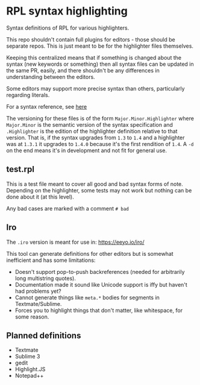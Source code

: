 # RPL syntax highlighting #
Syntax definitions of RPL for various highlighters.

This repo shouldn't contain full plugins for editors - those should be separate repos. This is just meant to be for the highlighter files themselves.

Keeping this centralized means that if something is changed about the syntax (new keywords or something) then all syntax files can be updated in the same PR, easily, and there shouldn't be any differences in understanding between the editors.

Some editors may support more precise syntax than others, particularly regarding literals.

For a syntax reference, see [here](http://imperial.logicplace.com/Specification/RPL_Syntax)

The versioning for these files is of the form `Major.Minor.Highlighter` where `Major.Minor` is the semantic version of the syntax specification and `.Highlighter` is the edition of the highlighter definition relative to that version. That is, if the syntax upgrades from `1.3` to `1.4` and a highlighter was at `1.3.1` it upgrades to `1.4.0` because it's the first rendition of `1.4`. A `-d` on the end means it's in development and not fit for general use.

## test.rpl ##
This is a test file meant to cover all good and bad syntax forms of note. Depending on the highlighter, some tests may not work but nothing can be done about it (at this level).

Any bad cases are marked with a comment `# bad`

## Iro ##
The `.iro` version is meant for use in: https://eeyo.io/iro/

This tool can generate definitions for other editors but is somewhat inefficient and has some limitations:

* Doesn't support pop-to-push backreferences (needed for arbitrarily long multistring quotes).
* Documentation made it sound like Unicode support is iffy but haven't had problems yet?
* Cannot generate things like `meta.*` bodies for segments in Textmate/Sublime.
* Forces you to highlight things that don't matter, like whitespace, for some reason.

## Planned definitions ##

* Textmate
* Sublime 3
* gedit
* Highlight.JS
* Notepad++
